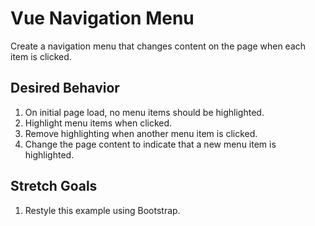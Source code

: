 # Vue Navigation Menu

Create a navigation menu that changes content on the page when 
each item is clicked.

## Desired Behavior

1. On initial page load, no menu items should be highlighted.
2. Highlight menu items when clicked.
3. Remove highlighting when another menu item is clicked.
4. Change the page content to indicate that a new menu item
is highlighted.

## Stretch Goals

1. Restyle this example using Bootstrap.